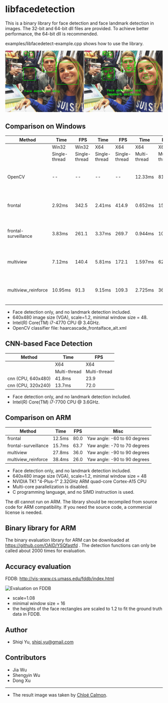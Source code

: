 # libfacedetection

This is a binary library for face detection and face landmark detection in images. 
The 32-bit and 64-bit dll files are provided.
To achieve better performance, the 64-bit dll is recommended.

examples/libfacedetect-example.cpp shows how to use the library.

![Examples](/images/chloecalmon.png "Detection example")


Comparison on Windows
-------------

| Method             | Time        | FPS         |Time         | FPS         |Time         | FPS        | Misc   |
|--------------------|-------------|-------------|-------------|-------------|-------------|------------|--------|
|                    | Win32       |  Win32      |   X64       |  X64        |  X64        |X64         |        |
|                    |Single-thread|Single-thread|Single-thread|Single-thread|Multi-thread |Multi-thread|        |
|OpenCV              |  --         | --          | --          | --          | 12.33ms     |     81.1   | Yaw angle: -60 to 60 degrees|
|frontal             |  2.92ms     | 342.5       | 2.41ms      | 414.9       | 0.652ms     | 1533.1     | Yaw angle: -60 to 60 degrees|
|frontal-surveillance|  3.83ms     | 261.1       | 3.37ms      | 269.7       | 0.944ms     | 1059.8     | Yaw angle: -70 to 70 degrees |
|multiview           |  7.12ms     | 140.4       | 5.81ms      | 172.1       | 1.597ms     |  626.4     | Yaw angle: -90 to 90 degrees |
|multiview_reinforce | 10.95ms     |  91.3       | 9.15ms      | 109.3       | 2.725ms     |  367.0     | Yaw angle: -90 to 90 degrees |

* Face detection only, and no landmark detection included.
* 640x480 image size (VGA), scale=1.2, minimal window size = 48.
* Intel(R) Core(TM) i7-4770 CPU @ 3.4GHz.
* OpenCV classifier file: haarcascade_frontalface_alt.xml

CNN-based Face Detection
-------------

| Method             |Time         | FPS        |
|--------------------|-------------|------------|
|                    |  X64        |X64         |
|                    |Multi-thread |Multi-thread|
|cnn (CPU, 640x480)  | 41.8ms      |  23.9      |
|cnn (CPU, 320x240)  | 13.7ms     |  72.0     |

* Face detection only, and no landmark detection included.
* Intel(R) Core(TM) i7-7700 CPU @ 3.6GHz.

Comparison on ARM
-------------

| Method             | Time   | FPS  | Misc   |
|--------------------|--------|------|--------|
|frontal             |  12.5ms| 80.0 | Yaw angle: -60 to 60 degrees|
|frontal-surveillance|  15.7ms| 63.7 | Yaw angle: -70 to 70 degrees |
|multiview           |  27.8ms| 36.0 | Yaw angle: -90 to 90 degrees |
|multiview_reinforce |  38.4ms| 26.0 | Yaw angle: -90 to 90 degrees |

* Face detection only, and no landmark detection included.
* 640x480 image size (VGA), scale=1.2, minimal window size = 48
* NVIDIA TK1 "4-Plus-1" 2.32GHz ARM quad-core Cortex-A15 CPU
* Multi-core parallelization is disabled.
* C programming language, and no SIMD instruction is used.

The dll cannot run on ARM. The library should be recompiled from source code for ARM compatibility. If you need the source code, a commercial license is needed.

Binary library for ARM
-------------
The binary evaluation library for ARM can be downloaded at https://github.com/OAID/YSQfastfd . The detection functions can only be called about 2000 times for evaluation.

Accuracy evaluation
-------------
FDDB: http://vis-www.cs.umass.edu/fddb/index.html

![Evaluation on FDDB](https://github.com/ShiqiYu/libfacedetection/blob/master/FDDB-results-of-4functions.png "Evaluation on FDDB")

* scale=1.08
* minimal window size = 16
* the heights of the face rectangles are scaled to 1.2 to fit the ground truth data in FDDB.


Author
-------------
* Shiqi Yu, <shiqi.yu@gmail.com>

Contributors
-------------
* Jia Wu
* Shengyin Wu
* Dong Xu

-------------
* The result image was taken by [Chloé Calmon](https://www.instagram.com/chloecalmon/).